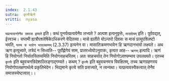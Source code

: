 ```yaml
---
index:  2.1.43
sutra:  कृत्यैर्ऋणे
vritti:  nyasa
---
```


`यप्रत्ययान्तेनैव समास इष्यते` इति। कथं पुनर्यत्प्रत्ययेनैव लभ्यते ? अल्पश इत्यनुवृत्तेः, `मासदेयम्` इति। पूर्ववद्यत्, ईत्त्वञ्च। सप्तमी ह्यत्रौपश्लेषिकेऽधिकरणे वेदितव्या। मासे ह्यतीते योऽन्तरो दिवसः स मासं प्रत्युपश्लिष्टो भवति, `यस्य च भावेन भावलक्षमम्` (2.3.37) इत्यनेन वा। मासातिक्रमणभावेन हि ऋणदानभावो लक्ष्यते। अथ ऋण इत्युच्यते, तत्रेदं न सिध्यति-- पूर्वोह्णेगेयं साम, प्रातरध्येयोऽनुवाकः, इत्यत आह-- `ऋणम्` इत्यादि। ऋणं हि नियोगतो निर्यातयितव्यमिति नियोगसहचरितम्। अतः साहचर्यात् तेन नियोगोऽवश्यम्भाव उपलक्ष्यते। एतच्च `कृत्यैः` इति बहुवचनन्रिदेशाल्लिङ्गाद्गम्यते। कथम् ? `कृत्यैः` इति बहुवचनमत्र विवक्षितम्, तच्च ऋणग्रहणस्य नियोगोपलक्षणार्थत्वे प्रकृतिभेदेन। भिद्यमाने कृत्ये सति प्रसज्यते, न त्वन्यथा। यत्प्रत्ययस्यैकत्वात् तेनैव समासस्येष्टत्वात्।।

